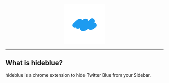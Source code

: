 <p align="center">
<img src="https://github.com/ArunGovil/hideblue/blob/main/assets/hide-128.png" width=128 alt="cmdr"/>
</p>

---

## What is hideblue?

hideblue is a chrome extension to hide Twitter Blue from your Sidebar.
